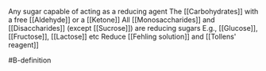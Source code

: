 Any sugar capable of acting as a reducing agent
The [[Carbohydrates]] with a free [[Aldehyde]] or a [[Ketone]]
All [[Monosaccharides]] and [[Disaccharides]] (except [[Sucrose]]) are reducing sugars
E.g., [[Glucose]], [[Fructose]], [[Lactose]] etc
Reduce [[Fehling solution]] and [[Tollens' reagent]]


#B-definition 